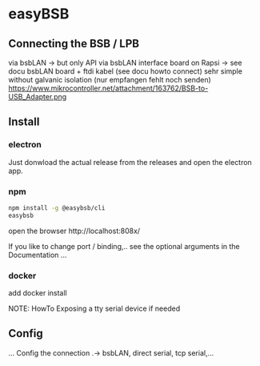 # easyBSB

## Connecting the BSB / LPB

via bsbLAN -> but only API
via bsbLAN interface board on Rapsi -> see docu
bsbLAN board + ftdi kabel (see docu howto connect)
sehr simple without galvanic isolation (nur empfangen fehlt noch senden) https://www.mikrocontroller.net/attachment/163762/BSB-to-USB_Adapter.png

## Install

### electron

Just donwload the actual release from the releases and open the
electron app.

### npm

```bash
npm install -g @easybsb/cli
easybsb
```
open the browser http://localhost:808x/

If you like to change port / binding,.. see the optional arguments
in the Documentation ...

### docker

add docker install

NOTE:  HowTo Exposing a tty serial device if needed

## Config

... Config the connection .-> bsbLAN, direct serial, tcp serial,...

